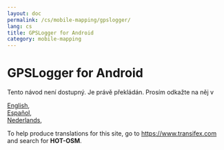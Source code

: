 ```yaml
---
layout: doc
permalink: /cs/mobile-mapping/gpslogger/
lang: cs
title: GPSLogger for Android
category: mobile-mapping
---
```


GPSLogger for Android  
=================  

Tento návod není dostupný. Je právě překládán. Prosím odkažte na něj v   

[English](/en/mobile-mapping/gpslogger),  
[Español](/es/mobile-mapping/gpslogger),  
[Nederlands](/nl_NL/mobile-mapping/gpslogger),  

To help produce translations for this site, go to <https://www.transifex.com> and search for **HOT-OSM**.  

<!-- hidden text -->
